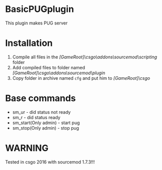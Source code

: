# BasicPUGplugin
This plugin makes PUG server

# Installation
1. Compile all files in the *[GameRoot]\csgo\addons\sourcemod\scripting* folder
2. Add compiled files to folder named *[GameRoot]\csgo\addons\sourcemod\plugin*
3. Copy folder in archive named ``cfg`` and put him to *[GameRoot]\csgo*

# Base commands
- sm_ur - did status not ready
- sm_r - did status ready
- sm_start(Only admin) - start pug
- sm_stop(Only admin) - stop pug

# WARNING
Tested in csgo 2016 with sourcemod 1.7.3!!!
